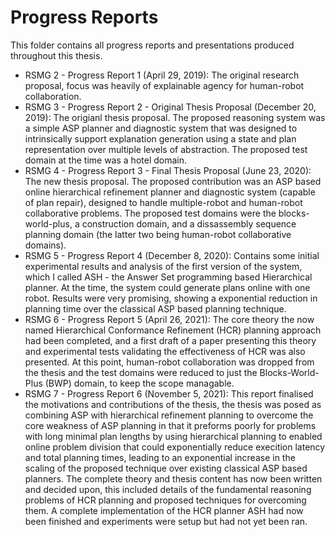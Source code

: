# Progress Reports

This folder contains all progress reports and presentations produced throughout this thesis.

- RSMG 2 - Progress Report 1 (April 29, 2019): The original research proposal, focus was heavily of explainable agency for human-robot collaboration.
- RSMG 3 - Progress Report 2 - Original Thesis Proposal (December 20, 2019): The origianl thesis proposal. The proposed reasoning system was a simple ASP planner and diagnostic system that was designed to intrinsically support explanation generation using a state and plan representation over multiple levels of abstraction. The proposed test domain at the time was a hotel domain.
- RSMG 4 - Progress Report 3 - Final Thesis Proposal (June 23, 2020): The new thesis proposal. The proposed contribution was an ASP based online hierarchical refinement planner and diagnostic system (capable of plan repair), designed to handle multiple-robot and human-robot collaborative problems. The proposed test domains were the blocks-world-plus, a construction domain, and a dissassembly sequence planning domain (the latter two being human-robot collaborative domains).
- RSMG 5 - Progress Report 4 (December 8, 2020): Contains some initial experimental results and analysis of the first version of the system, which I called ASH - the Answer Set programming based Hierarchical planner. At the time, the system could generate plans online with one robot. Results were very promising, showing a exponential reduction in planning time over the classical ASP based planning technique.
- RSMG 6 - Progress Report 5 (April 26, 2021): The core theory the now named Hierarchical Conformance Refinement (HCR) planning approach had been completed, and a first draft of a paper presenting this theory and experimental tests validating the effectiveness of HCR was also presented. At this point, human-robot collaboration was dropped from the thesis and the test domains were reduced to just the Blocks-World-Plus (BWP) domain, to keep the scope managable.
- RSMG 7 - Progress Report 6 (November 5, 2021): This report finalised the motivations and contributions of the thesis, the thesis was posed as combining ASP with hierarchical refinement planning to overcome the core weakness of ASP planning in that it preforms poorly for problems with long minimal plan lengths by using hierarchical planning to enabled online problem division that could exponentially reduce execition latency and total planning times, leading to an exponential increase in the scaling of the proposed technique over existing classical ASP based planners. The complete theory and thesis content has now been written and decided upon, this included details of the fundamental reasoning problems of HCR planning and proposed techniques for overcoming them. A complete implementation of the HCR planner ASH had now been finished and experiments were setup but had not yet been ran.
